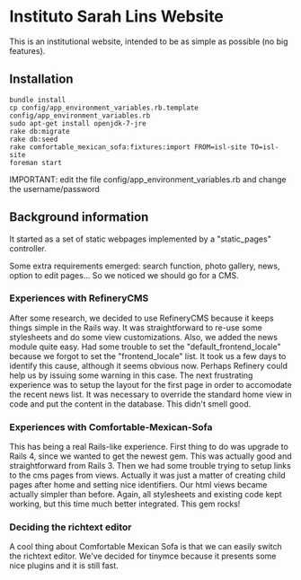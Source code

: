 # Instituto Sarah Lins Website

This is an institutional website, intended to be as simple as possible (no
big features).

## Installation

```
bundle install
cp config/app_environment_variables.rb.template config/app_environment_variables.rb
sudo apt-get install openjdk-7-jre
rake db:migrate
rake db:seed
rake comfortable_mexican_sofa:fixtures:import FROM=isl-site TO=isl-site
foreman start
```

IMPORTANT: edit the file config/app_environment_variables.rb and change the username/password

## Background information

It started as a set of static webpages implemented by a "static_pages" 
controller.

Some extra requirements emerged: search function, photo gallery, news, option 
to edit pages... So we noticed we should go for a CMS.

### Experiences with RefineryCMS

After some research, we decided to use RefineryCMS because it keeps things 
simple in the Rails way. It was straightforward to re-use some stylesheets 
and do some view customizations.
Also, we added the news module quite easy.
Had some trouble to set the "default_frontend_locale" because we forgot to set
the "frontend_locale" list. It took us a few days to identify this cause,
although it seems obvious now. Perhaps Refinery could help us by issuing some
warning in this case.
The next frustrating experience was to setup the layout for the first page
in order to accomodate the recent news list.
It was necessary to override the standard home view in code and put the 
content in the database. This didn't smell good.

### Experiences with Comfortable-Mexican-Sofa

This has being a real Rails-like experience.
First thing to do was upgrade to Rails 4, since we wanted to get the newest
gem. This was actually good and straightforward from Rails 3.
Then we had some trouble trying to setup links to the cms pages from views.
Actually it was just a matter of creating child pages after home and setting
nice identifiers. Our html views became actually simpler than before.
Again, all stylesheets and existing code kept working, but this time much
better integrated. This gem rocks!

### Deciding the richtext editor

A cool thing about Comfortable Mexican Sofa is that we can easily switch the richtext
editor. We've decided for tinymce because it presents some nice plugins and it is still
fast.
